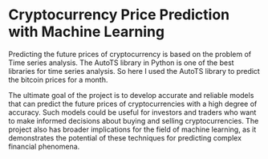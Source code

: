 # Cryptocurrency Price Prediction with Machine Learning
Predicting the future prices of cryptocurrency is based on the problem of Time series analysis. 
The AutoTS library in Python is one of the best libraries for time series analysis.
So here I used the AutoTS library to predict the bitcoin prices for a month.

The ultimate goal of the project is to develop accurate and reliable models that can predict the future prices of cryptocurrencies with a high degree of accuracy. 
Such models could be useful for investors and traders who want to make informed decisions about buying and selling cryptocurrencies. 
The project also has broader implications for the field of machine learning, as it demonstrates the potential of these techniques for predicting complex financial phenomena.
